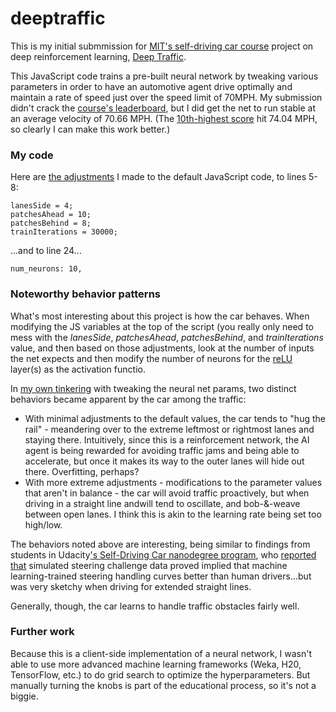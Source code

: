 # deeptraffic
This is my initial submmission for [MIT's self-driving car course](http://selfdrivingcars.mit.edu/) project on deep reinforcement learning, [Deep Traffic](http://selfdrivingcars.mit.edu/deeptrafficjs/). 

This JavaScript code trains a pre-built neural network by tweaking various parameters in order to have an automotive agent drive optimally and maintain a rate of speed just over the speed limit of 70MPH. My submission didn't crack the [course's leaderboard](http://selfdrivingcars.mit.edu/leaderboard/), but I did get the net to run stable at an average velocity of 70.66 MPH. (The [10th-highest score](http://selfdrivingcars.mit.edu/leaderboard/) hit 74.04 MPH, so clearly I can make this work better.) 

### My code
Here are [the adjustments](https://github.com/jasonsalas/deeptraffic/blob/master/net.js) I made to the default JavaScript code, to lines 5-8:
~~~~
lanesSide = 4;
patchesAhead = 10;
patchesBehind = 8;
trainIterations = 30000;
~~~~

...and to line 24...
~~~~
num_neurons: 10,
~~~~

### Noteworthy behavior patterns
What's most interesting about this project is how the car behaves. When modifying the JS variables at the top of the script (you really only need to mess with the _lanesSide_, _patchesAhead_, _patchesBehind_, and _trainIterations_ value, and then based on those adjustments, look at the number of inputs the net expects and then modify the number of neurons for the [reLU](https://en.wikipedia.org/wiki/Rectifier_(neural_networks)) layer(s) as the activation functio.

In [my own tinkering](https://github.com/jasonsalas/deeptraffic/blob/master/net.js) with tweaking the neural net params, two distinct behaviors became apparent by the car among the traffic:

* With minimal adjustments to the default values, the car tends to "hug the rail" - meandering over to the extreme leftmost or rightmost lanes and staying there. Intuitively, since this is a reinforcement network, the AI agent is being rewarded for avoiding traffic jams and being able to accelerate, but once it makes its way to the outer lanes will hide out there. Overfitting, perhaps?
* With more extreme adjustments - modifications to the parameter values that aren't in balance - the car will avoid traffic proactively, but when driving in a straight line andwill tend to oscillate, and bob-&-weave between open lanes. I think this is akin to the learning rate being set too high/low. 

The behaviors noted above are interesting, being similar to findings from students in Udacity['s Self-Driving Car nanodegree program](https://www.udacity.com/drive), who [reported that](https://medium.com/@acflippo/cloning-driving-behavior-by-augmenting-steering-angles-5faf7ea8a125#.mxypzm1fp) simulated steering challenge data proved implied that machine learning-trained steering handling curves better than human drivers...but was very sketchy when driving for extended straight lines.

Generally, though, the car learns to handle traffic obstacles fairly well.

### Further work
Because this is a client-side implementation of a neural network, I wasn't able to use more advanced machine learning frameworks (Weka, H20, TensorFlow, etc.) to do grid search to optimize the hyperparameters. But manually turning the knobs is part of the educational process, so it's not a biggie.
